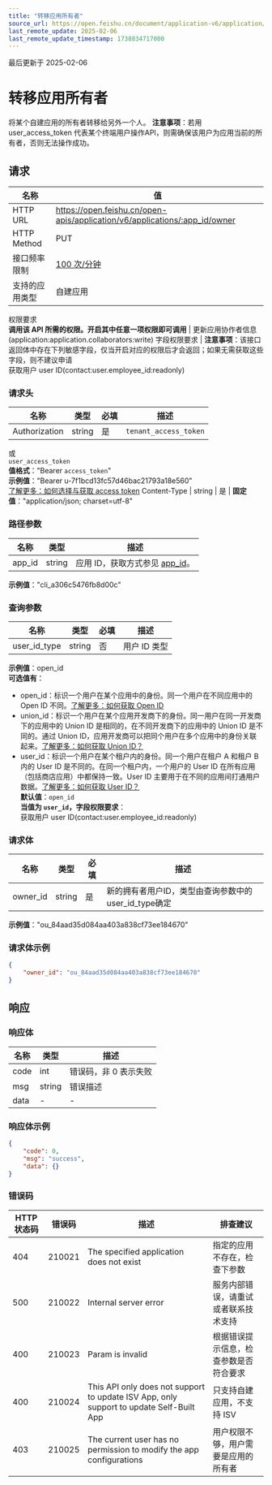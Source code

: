 ```yaml
---
title: "转移应用所有者"
source_url: https://open.feishu.cn/document/application-v6/application/update-2
last_remote_update: 2025-02-06
last_remote_update_timestamp: 1738834717000
---
```

最后更新于 2025-02-06

# 转移应用所有者

将某个自建应用的所有者转移给另外一个人。
**注意事项**：若用 user_access_token 代表某个终端用户操作API，则需确保该用户为应用当前的所有者，否则无法操作成功。

## 请求
名称 | 值
---|---
HTTP URL | https://open.feishu.cn/open-apis/application/v6/applications/:app_id/owner
HTTP Method | PUT
接口频率限制 | [100 次/分钟](https://open.feishu.cn/document/ukTMukTMukTM/uUzN04SN3QjL1cDN)
支持的应用类型 | 自建应用
权限要求  
            **调用该 API 所需的权限。开启其中任意一项权限即可调用** | 更新应用协作者信息(application:application.collaborators:write)
字段权限要求 | **注意事项**：该接口返回体中存在下列敏感字段，仅当开启对应的权限后才会返回；如果无需获取这些字段，则不建议申请  
        获取用户 user ID(contact:user.employee_id:readonly)

### 请求头

名称 | 类型 | 必填 | 描述
--- | --- | --- | ---
Authorization | string | 是 | `tenant_access_token`  
或  
`user_access_token`  
**值格式**："Bearer `access_token`"  
**示例值**："Bearer u-7f1bcd13fc57d46bac21793a18e560"  
[了解更多：如何选择与获取 access token](https://open.feishu.cn/document/uAjLw4CM/ugTN1YjL4UTN24CO1UjN/trouble-shooting/how-to-choose-which-type-of-token-to-use)
Content-Type | string | 是 | **固定值**："application/json; charset=utf-8"

### 路径参数

名称 | 类型 | 描述
--- | --- | ---
app_id | string | 应用 ID，获取方式参见 [app_id](https://open.feishu.cn/document/ukTMukTMukTM/uYTM5UjL2ETO14iNxkTN/terminology#b047be0c)。  
**示例值**："cli_a306c5476fb8d00c"

### 查询参数

名称 | 类型 | 必填 | 描述
--- | --- | --- | ---
user_id_type | string | 否 | 用户 ID 类型  
**示例值**：open_id  
**可选值有**：  
- open_id：标识一个用户在某个应用中的身份。同一个用户在不同应用中的 Open ID 不同。[了解更多：如何获取 Open ID](https://open.feishu.cn/document/uAjLw4CM/ugTN1YjL4UTN24CO1UjN/trouble-shooting/how-to-obtain-openid)  
- union_id：标识一个用户在某个应用开发商下的身份。同一用户在同一开发商下的应用中的 Union ID 是相同的，在不同开发商下的应用中的 Union ID 是不同的。通过 Union ID，应用开发商可以把同个用户在多个应用中的身份关联起来。[了解更多：如何获取 Union ID？](https://open.feishu.cn/document/uAjLw4CM/ugTN1YjL4UTN24CO1UjN/trouble-shooting/how-to-obtain-union-id)  
- user_id：标识一个用户在某个租户内的身份。同一个用户在租户 A 和租户 B 内的 User ID 是不同的。在同一个租户内，一个用户的 User ID 在所有应用（包括商店应用）中都保持一致。User ID 主要用于在不同的应用间打通用户数据。[了解更多：如何获取 User ID？](https://open.feishu.cn/document/uAjLw4CM/ugTN1YjL4UTN24CO1UjN/trouble-shooting/how-to-obtain-user-id)  
**默认值**：`open_id`  
**当值为 `user_id`，字段权限要求**：  
获取用户 user ID(contact:user.employee_id:readonly)

### 请求体

名称 | 类型 | 必填 | 描述
--- | --- | --- | ---
owner_id | string | 是 | 新的拥有者用户ID，类型由查询参数中的user_id_type确定  
**示例值**："ou_84aad35d084aa403a838cf73ee184670"

### 请求体示例
```json
{
    "owner_id": "ou_84aad35d084aa403a838cf73ee184670"
}
```

## 响应

### 响应体

名称 | 类型 | 描述
--- | --- | ---
code | int | 错误码，非 0 表示失败
msg | string | 错误描述
data | \- | \-

### 响应体示例
```json
{
    "code": 0,
    "msg": "success",
    "data": {}
}
```

### 错误码

HTTP状态码 | 错误码 | 描述 | 排查建议
--- | --- | --- | ---
404 | 210021 | The specified application does not exist | 指定的应用不存在，检查下参数
500 | 210022 | Internal server error | 服务内部错误，请重试或者联系技术支持
400 | 210023 | Param is invalid | 根据错误提示信息，检查参数是否符合要求
400 | 210024 | This API only does not support to update ISV App, only support to update Self-Built App | 只支持自建应用，不支持 ISV
403 | 210025 | The current user has no permission to modify the app configurations | 用户权限不够，用户需要是应用的所有者
